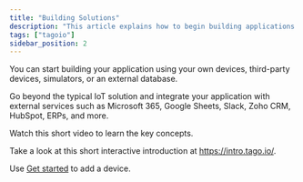 ```yaml
---
title: "Building Solutions"
description: "This article explains how to begin building applications on TagoIO using your own or third-party devices, simulators, or external databases, and how to integrate with external services; it also includes an introductory video and links to getting-started resources."
tags: ["tagoio"]
sidebar_position: 2
---
```

You can start building your application using your own devices, third-party devices, simulators, or an external database.

Go beyond the typical IoT solution and integrate your application with external services such as Microsoft 365, Google Sheets, Slack, Zoho CRM, HubSpot, ERPs, and more.

Watch this short video to learn the key concepts.

<YouTube videoId="UDt-iwoEiRA" title="Integrating IoT and services using Tago.io" />


Take a look at this short interactive introduction at https://intro.tago.io/.

Use [Get started](/docs/tagoio/getting-started/.md) to add a device.
